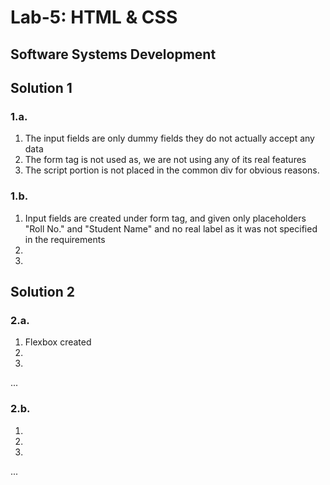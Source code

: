 # Lab-5: HTML & CSS
## Software Systems Development

## Solution 1
### 1.a.
1. The input fields are only dummy fields they do not actually accept any data
2. The form tag is not used as, we are not using any of its real features
3. The script portion is not placed in the common div for obvious reasons.
### 1.b.
1. Input fields are created under form tag, and given only placeholders "Roll No." and "Student Name" and no real label as it was not specified in the requirements
2. 
3.


## Solution 2
### 2.a.
1. Flexbox created
2.
3.
...
### 2.b.
1.
2.
3.
...